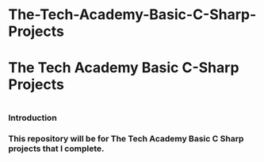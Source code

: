 # The-Tech-Academy-Basic-C-Sharp-Projects
<h1>The Tech Academy Basic C-Sharp Projects<h1>
<body>
<h3>Introduction<h3>
  <p>This repository will be for The Tech Academy Basic C Sharp projects that I complete.<p>
  <br></body>
  

    
